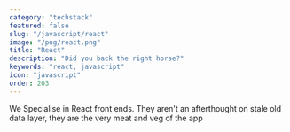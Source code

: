 ```yaml
---
category: "techstack"
featured: false
slug: "/javascript/react"
image: "/png/react.png"
title: "React"
description: "Did you back the right horse?"
keywords: "react, javascript"
icon: "javascript"
order: 203
---
```

We Specialise in React front ends. They aren't an afterthought on stale old data layer, they are the very meat and veg of the app